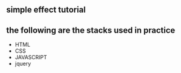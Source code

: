 ## simple effect tutorial ##
##  the following are the stacks used in practice ##
* HTML
* CSS
* JAVASCRIPT
* jquery